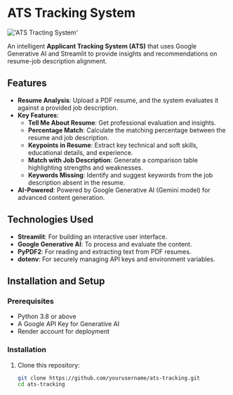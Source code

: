 # ATS Tracking System
!['ATS Tracting System']('Image/image.png')

An intelligent **Applicant Tracking System (ATS)** that uses Google Generative AI and Streamlit to provide insights and recommendations on resume-job description alignment.

## Features

- **Resume Analysis**: Upload a PDF resume, and the system evaluates it against a provided job description.
- **Key Features**:
  - **Tell Me About Resume**: Get professional evaluation and insights.
  - **Percentage Match**: Calculate the matching percentage between the resume and job description.
  - **Keypoints in Resume**: Extract key technical and soft skills, educational details, and experience.
  - **Match with Job Description**: Generate a comparison table highlighting strengths and weaknesses.
  - **Keywords Missing**: Identify and suggest keywords from the job description absent in the resume.
- **AI-Powered**: Powered by Google Generative AI (Gemini model) for advanced content generation.

## Technologies Used

- **Streamlit**: For building an interactive user interface.
- **Google Generative AI**: To process and evaluate the content.
- **PyPDF2**: For reading and extracting text from PDF resumes.
- **dotenv**: For securely managing API keys and environment variables.

## Installation and Setup

### Prerequisites

- Python 3.8 or above
- A Google API Key for Generative AI
- Render account for deployment

### Installation

1. Clone this repository:
   ```bash
   git clone https://github.com/yourusername/ats-tracking.git
   cd ats-tracking
